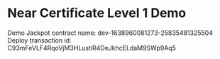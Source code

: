 # Near Certificate Level 1 Demo

Demo Jackpot
contract name: dev-1638960081273-25835481325504
Deploy transaction id: C93mFeVLF4RqoVjM3HLustiR4DeJkhcELdaM9SWp9Aq5
